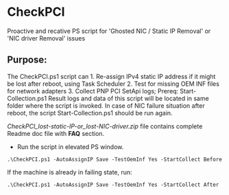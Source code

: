 # CheckPCI
Proactive and recative PS script for 'Ghosted NIC / Static IP Removal'  or 'NIC driver Removal' issues

## Purpose:
The CheckPCI.ps1 script can
	1. Re-assign IPv4 static IP address if it might be lost after reboot, using Task Scheduler
	2. Test for missing OEM INF files for network adapters
	3. Collect PNP PCI SetApi logs; Prereq: Start-Collection.ps1
Result logs and data of this script will be located in same folder where the script is invoked.
In case of NIC failure situation after reboot, the script Start-Collection.ps1 should be run again.

_CheckPCI_lost-static-IP-or_lost-NIC-driver.zip_ file contains complete Readme doc file with **FAQ** section.

-	Run the script in elevated PS window.

 ` .\CheckPCI.ps1 -AutoAssignIP Save -TestOemInf Yes -StartCollect Before `
 
If the machine is already in failing state, run:

 ` .\CheckPCI.ps1 -AutoAssignIP Save -TestOemInf Yes -StartCollect After `
